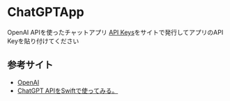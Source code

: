 # ChatGPTApp
OpenAI APIを使ったチャットアプリ
[API Keys](https://platform.openai.com/account/api-keys)をサイトで発行してアプリのAPI Keyを貼り付けてください

## 参考サイト
- [OpenAI](https://platform.openai.com/)
- [ChatGPT APIをSwiftで使ってみる。](https://qiita.com/district_13_bm/items/c946e8043e0e4d55d349)
